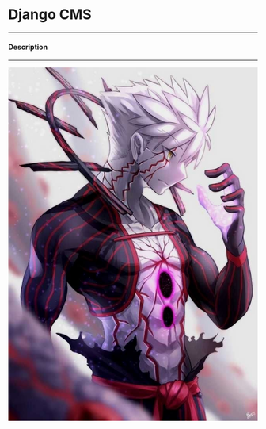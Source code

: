 # Django CMS #
----
#### Description ####

----

![screenshot](./media/e9b14a05665b50ef91b77ed30217944c.jpg?raw=true)